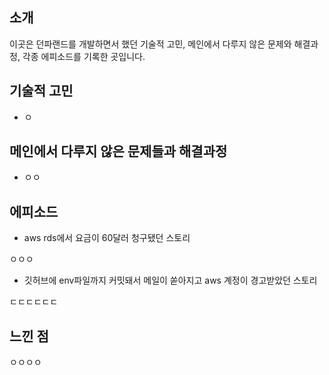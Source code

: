 ## 소개

이곳은 던파랜드를 개발하면서 했던 기술적 고민, 메인에서 다루지 않은 문제와 해결과정, 각종 에피소드를 기록한 곳입니다.

## 기술적 고민

- ㅇ


## 메인에서 다루지 않은 문제들과 해결과정

- ㅇㅇ


## 에피소드

- aws rds에서 요금이 60달러 청구됐던 스토리

ㅇㅇㅇ

- 깃허브에 env파일까지 커밋돼서 메일이 쏟아지고 aws 계정이 경고받았던 스토리

ㄷㄷㄷㄷㄷㄷ


## 느낀 점

ㅇㅇㅇㅇ
